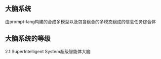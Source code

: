 ## 大脑系统

由prompt-lang构建的合成多模型以及包含组合的多模态组成的信息任务综合体  

## 大脑系统的等级

2.1 SuperIntelligent System超级智能体大脑  

